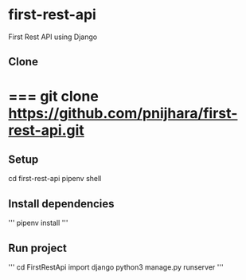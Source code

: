 # first-rest-api
First Rest API using Django


## Clone
===
  git clone https://github.com/pnijhara/first-rest-api.git
===

## Setup

  cd first-rest-api
  pipenv shell


## Install dependencies
'''
pipenv install
'''

## Run project
'''
cd FirstRestApi
import django
python3 manage.py runserver
'''

